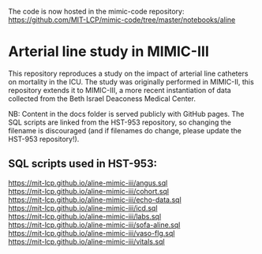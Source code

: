The code is now hosted in the mimic-code repository: https://github.com/MIT-LCP/mimic-code/tree/master/notebooks/aline

# Arterial line study in MIMIC-III

This repository reproduces a study on the impact of arterial line catheters on mortality in the ICU. The study was originally performed in MIMIC-II, this repository extends it to MIMIC-III, a more recent instantiation of data collected from the Beth Israel Deaconess Medical Center.

NB: Content in the docs folder is served publicly with GitHub pages. The SQL scripts are linked from the HST-953 repository, so changing the filename is discouraged (and if filenames do change, please update the HST-953 repository!).

## SQL scripts used in HST-953:

https://mit-lcp.github.io/aline-mimic-iii/angus.sql  
https://mit-lcp.github.io/aline-mimic-iii/cohort.sql  
https://mit-lcp.github.io/aline-mimic-iii/echo-data.sql  
https://mit-lcp.github.io/aline-mimic-iii/icd.sql  
https://mit-lcp.github.io/aline-mimic-iii/labs.sql  
https://mit-lcp.github.io/aline-mimic-iii/sofa-aline.sql  
https://mit-lcp.github.io/aline-mimic-iii/vaso-flg.sql	 
https://mit-lcp.github.io/aline-mimic-iii/vitals.sql  
